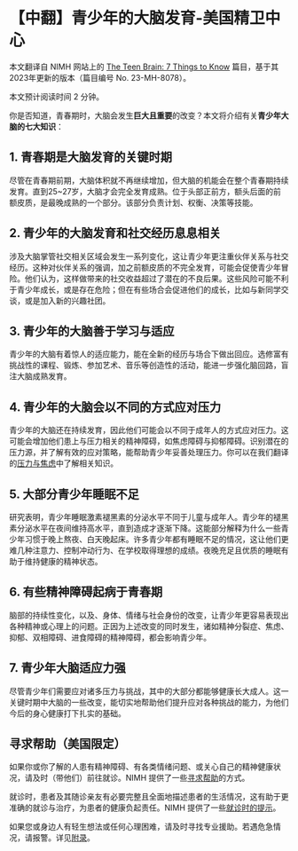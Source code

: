 # 【中翻】青少年的大脑发育-美国精卫中心

本文翻译自 NIMH 网站上的 [The Teen Brain: 7 Things to Know](https://www.nimh.nih.gov/health/publications/the-teen-brain-7-things-to-know) 篇目，基于其2023年更新的版本（篇目编号 No. 23-MH-8078）。

本文预计阅读时间 2 分钟。

你是否知道，青春期时，大脑会发生**巨大且重要**的改变？本文将介绍有关**青少年大脑的七大知识**：

## 1. 青春期是大脑发育的关键时期

尽管在青春期前期，大脑体积就不再继续增加，但大脑的机能会在整个青春期持续发育。直到25~27岁，大脑才会完全发育成熟。位于头部正前方，额头后面的前额皮质，是最晚成熟的一个部分。该部分负责计划、权衡、决策等技能。

## 2. 青少年的大脑发育和社交经历息息相关

涉及大脑掌管社交相关区域会发生一系列变化，这让青少年更注重伙伴关系与社交经历。这种对伙伴关系的强调，加之前额皮质的不完全发育，可能会促使青少年冒险。他们认为，这样做带来的社交收益超过了潜在的不良后果。这些风险可能不利于青少年成长，或是存在危险；但在有些场合会促进他们的成长，比如与新同学交谈，或是加入新的兴趣社团。

## 3. 青少年的大脑善于学习与适应

青少年的大脑有着惊人的适应能力，能在全新的经历与场合下做出回应。选修富有挑战性的课程、锻炼、参加艺术、音乐等创造性的活动，能进一步强化脑回路，盲注大脑成熟发育。

## 4. 青少年的大脑会以不同的方式应对压力

青少年的大脑还在持续发育，因此他们可能会以不同于成年人的方式应对压力。这可能会增加他们患上与压力相关的精神障碍，如焦虑障碍与抑郁障碍。识别潜在的压力源，并了解有效的应对策略，能帮助青少年妥善处理压力。你可以在我们翻译的[压力与焦虑](./Stress.md)中了解相关知识。

## 5. 大部分青少年睡眠不足

研究表明，青少年睡眠激素褪黑素的分泌水平不同于儿童与成年人。青少年的褪黑素分泌水平在夜间维持高水平，直到造成才逐渐下降。这能部分解释为什么一些青少年习惯于晚上熬夜、白天晚起床。许多青少年都有睡眠不足的情况，这让他们更难几种注意力、控制冲动行为、在学校取得理想的成绩。夜晚充足且优质的睡眠有助于维持健康的精神状态。

## 6. 有些精神障碍起病于青春期

脑部的持续性变化，以及、身体、情绪与社会身份的改变，让青少年更容易表现出各种精神或心理上的问题。正因为上述改变的同时发生，诸如精神分裂症、焦虑、抑郁、双相障碍、进食障碍的精神障碍，都会影响青少年。

## 7. 青少年大脑适应力强

尽管青少年们需要应对诸多压力与挑战，其中的大部分都能够健康长大成人。这一关键时期中大脑的一些改变，能切实地帮助他们提升应对各种挑战的能力，为他们今后的身心健康打下扎实的基础。

## 寻求帮助（美国限定）

如果你或你了解的人患有精神障碍、有各类情绪问题、或关心自己的精神健康状况，请及时（带他们）前往就诊。NIMH 提供了一些[寻求帮助](https://www.nimh.nih.gov/health/find-help)的方式。

就诊时，患者及其随诊亲友有必要完整且全面地描述患者的生活情况，这有助于更准确的就诊与治疗，为患者的健康负起责任。NIMH 提供了一些[就诊时的提示](https://www.nimh.nih.gov/health/publications/tips-for-talking-with-your-health-care-provider)。

如果您或身边人有轻生想法或任何心理困难，请及时寻找专业援助。若遇危急情况，请报警。详见[附录](../appendix.md#危机干预与报警)。
